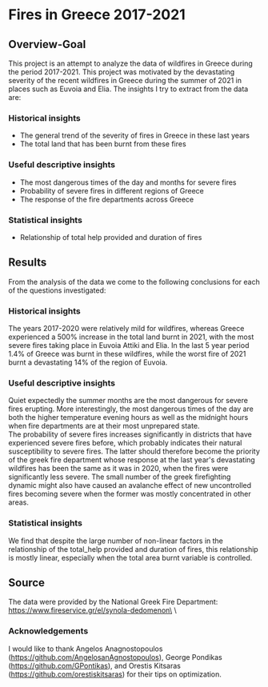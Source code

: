 # Fires in Greece 2017-2021 

## Overview-Goal
This project is an attempt to analyze the data of wildfires in Greece during the period 2017-2021. This project was motivated by the devastating severity of the recent wildfires in Greece during the summer of 2021 in places such as Euvoia and Elia. The insights I try to extract from the data are: 
### **Historical insights**
* The general trend of the severity of fires in Greece in these last years
* The total land that has been burnt from these fires
### **Useful descriptive insights**
* The most dangerous times of the day and months for severe fires
* Probability of severe fires in different regions of Greece
* The response of the fire departments across Greece
### **Statistical insights**
* Relationship of total help provided and duration of fires

## Results
From the analysis of the data we come to the following conclusions for each of the questions investigated:
### **Historical insights**
The years 2017-2020 were relatively mild for wildfires, whereas Greece experienced a 500% increase in the total land burnt in 2021, with the most severe fires taking place in Euvoia Attiki and Elia. In the last 5 year period 1.4% of Greece was burnt in these wildfires, while the worst fire of 2021 burnt a devastating 14% of the region of Euvoia.
### **Useful descriptive insights**
Quiet expectedly the summer months are the most dangerous for severe fires erupting. More interestingly, the most dangerous times of the day are both the higher temperature evening hours as well as the midnight hours when fire departments are at their most unprepared state.\
The probability of severe fires increases significantly in districts that have experienced severe fires before, which probably indicates their natural susceptibility to severe fires. The latter should therefore become the priority of the greek fire department whose response at the last year's devastating wildfires has been the same as it was in 2020, when the fires were significantly less severe. The small number of the greek firefighting dynamic might also have caused an avalanche effect of new uncontrolled fires becoming severe when the former was mostly concentrated in other areas.
### **Statistical insights**
We find that despite the large number of non-linear factors in the relationship of the total_help provided and duration of fires, this relationship is mostly linear, especially when the total area burnt variable is controlled.
  
  
## **Source**
The data were provided by the National Greek Fire Department: https://www.fireservice.gr/el/synola-dedomenon\
\


### Acknowledgements
I would like to thank Angelos Anagnostopoulos (https://github.com/AngelosanAgnostopoulos), George Pondikas (https://github.com/GPontikas), and Orestis Kitsaras (https://github.com/orestiskitsaras) for their tips on optimization.


